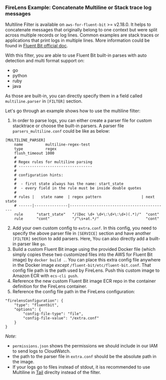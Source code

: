 ### FireLens Example: Concatenate Multiline or Stack trace log messages

Multiline Filter is available on `aws-for-fluent-bit` >= v2.18.0. It helps to concatenate messages that originally belong to one context but were split across multiple records or log lines. Common examples are stack traces or applications that print logs in multiple lines. More information could be found in [Fluent Bit official doc](https://docs.fluentbit.io/manual/pipeline/filters/multiline-stacktrace).

With this filter, you are able to use Fluent Bit built-in parses with auto detection and multi format support on:
- go
- python
- ruby
- java

As those are built-in, you can directly specify them in a field called `multiline.parser` in `[FILTER]` section.

Let's go through an example shows how to use the multiline filter:

1. In order to parse logs, you can either create a parser file for custom stacktrace or choose the built-in parsers. A parser file `parsers_multiline.conf` could be like as below:
```
[MULTILINE_PARSER]
    name          multiline-regex-test
    type          regex
    flush_timeout 1000
    #
    # Regex rules for multiline parsing
    # ---------------------------------
    #
    # configuration hints:
    #
    #  - first state always has the name: start_state
    #  - every field in the rule must be inside double quotes
    #
    # rules |   state name  | regex pattern                  | next state
    # ------|---------------|--------------------------------------------
    rule      "start_state"   "/(Dec \d+ \d+\:\d+\:\d+)(.*)/"  "cont"
    rule      "cont"          "/^\s+at.*/"                     "cont"
```
2. Add your own custom config to `extra.conf`. In this config, you need to specify the above parser file in `[SERVICE]` section and have another `[FILTER]` section to add parsers. Here, You can also directly add a built-in parser like `go`.
3. Build a custom Fluent Bit image using the provided Docker file (which simply copies these two customized files into the AWS for Fluent Bit image) by `docker build .`. You can place this extra config file anywhere in the Docker image *except* `/fluent-bit/etc/fluent-bit.conf`. That config file path is the path used by FireLens. Push this custom image to Amazon ECR with `ecs-cli push`.
4. Reference the new custom Fluent Bit image ECR repo in the container definition for the FireLens container.
5. Reference the config file path in the FireLens configuration:
```
"firelensConfiguration": {
    "type": "fluentbit",
    "options": {
        "config-file-type": "file",
        "config-file-value": "/extra.conf"
    }
}
```
*Note*: 
- `permissions.json` shows the permissions we should include in our IAM to send logs to CloudWatch.
- the path to the parser file in `extra.conf` should be the absolute path in the image.
- If your logs go to files instead of stdout, it iss recommended to use Multiline in [Tail](https://docs.fluentbit.io/manual/pipeline/inputs/tail#multiline-support) direclty instead of the filter.

